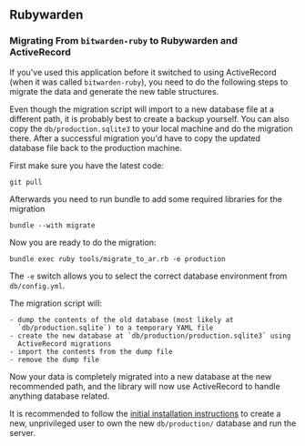 ## Rubywarden

### Migrating From `bitwarden-ruby` to Rubywarden and ActiveRecord

If you've used this application before it switched to using ActiveRecord
(when it was called `bitwarden-ruby`),
you need to do the following steps to migrate the data and generate the new
table structures.

Even though the migration script will import to a new database file at a
different path, it is probably best to create a backup yourself.
You can also copy the `db/production.sqlite3` to your local machine and do the
migration there.
After a successful migration you'd have to copy the updated database file back
to the production machine.

First make sure you have the latest code:

	git pull

Afterwards you need to run bundle to add some required libraries for the migration

	bundle --with migrate

Now you are ready to do the migration:

	bundle exec ruby tools/migrate_to_ar.rb -e production

The `-e` switch allows you to select the correct database environment from
`db/config.yml`.

The migration script will:

	- dump the contents of the old database (most likely at
      `db/production.sqlite`) to a temporary YAML file
	- create the new database at `db/production/production.sqlite3` using
      ActiveRecord migrations
	- import the contents from the dump file
	- remove the dump file

Now your data is completely migrated into a new database at the new recommended
path, and the library will now use ActiveRecord to handle anything database
related.

It is recommended to follow the
[initial installation instructions](https://github.com/jcs/rubywarden#usage)
to create a new, unprivileged user to own the new `db/production/` database
and run the server.
